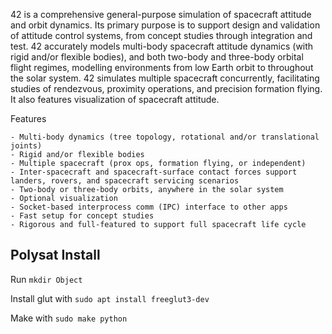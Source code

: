 42 is a comprehensive general-purpose simulation of spacecraft attitude and orbit dynamics. Its primary purpose is to support design and validation of attitude control systems, from concept studies through integration and test. 42 accurately models multi-body spacecraft attitude dynamics (with rigid and/or flexible bodies), and both two-body and three-body orbital flight regimes, modelling environments from low Earth orbit to throughout the solar system. 42 simulates multiple spacecraft concurrently, facilitating studies of rendezvous, proximity operations, and precision formation flying. It also features visualization of spacecraft attitude.


Features

    - Multi-body dynamics (tree topology, rotational and/or translational joints)
    - Rigid and/or flexible bodies
    - Multiple spacecraft (prox ops, formation flying, or independent)
    - Inter-spacecraft and spacecraft-surface contact forces support landers, rovers, and spacecraft servicing scenarios
    - Two-body or three-body orbits, anywhere in the solar system
    - Optional visualization
    - Socket-based interprocess comm (IPC) interface to other apps
    - Fast setup for concept studies
    - Rigorous and full-featured to support full spacecraft life cycle

## Polysat Install
Run `mkdir Object`

Install glut with `sudo apt install freeglut3-dev`

Make with `sudo make python`
